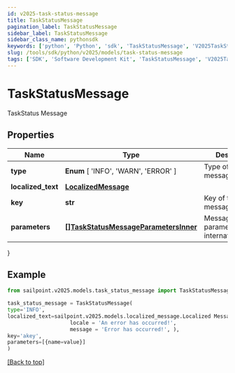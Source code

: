 ```yaml
---
id: v2025-task-status-message
title: TaskStatusMessage
pagination_label: TaskStatusMessage
sidebar_label: TaskStatusMessage
sidebar_class_name: pythonsdk
keywords: ['python', 'Python', 'sdk', 'TaskStatusMessage', 'V2025TaskStatusMessage'] 
slug: /tools/sdk/python/v2025/models/task-status-message
tags: ['SDK', 'Software Development Kit', 'TaskStatusMessage', 'V2025TaskStatusMessage']
---
```


# TaskStatusMessage

TaskStatus Message

## Properties

Name | Type | Description | Notes
------------ | ------------- | ------------- | -------------
**type** |  **Enum** [  'INFO',    'WARN',    'ERROR' ] | Type of the message | [required]
**localized_text** | [**LocalizedMessage**](localized-message) |  | [required]
**key** | **str** | Key of the message | [required]
**parameters** | [**[]TaskStatusMessageParametersInner**](task-status-message-parameters-inner) | Message parameters for internationalization | [required]
}

## Example

```python
from sailpoint.v2025.models.task_status_message import TaskStatusMessage

task_status_message = TaskStatusMessage(
type='INFO',
localized_text=sailpoint.v2025.models.localized_message.Localized Message(
                    locale = 'An error has occurred!', 
                    message = 'Error has occurred!', ),
key='akey',
parameters=[{name=value}]
)

```
[[Back to top]](#) 

